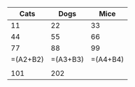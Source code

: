 |Cats|Dogs|Mice|
| - | - | - |
|11|22|33|
|44|55|66|
|77|88|99|
|=(A2+B2)|=(A3+B3)|=(A4+B4)|
| | | |
|101| 202 |

